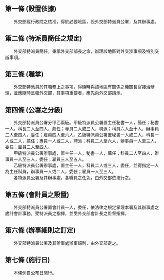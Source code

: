 第一條 (設置依據)
-----------------
　　外交部經行政院之核准，得於必要地區，設外交部特派員公署，及其辦事處。  


第二條 (特派員簡任之規定)
-------------------------
　　外交部特派員簡任，秉承外交部部長之命，辦理該地區對外交涉事項及特別交辦事項。  


第三條 (職掌)
-------------
　　外交部特派員於其職務上之事項，得隨時與該地區有關係之機關長官接洽辦理，並應隨時呈報外交部，其事項重要者，應先向外交部請示。  


第四條 (公署之分級)
-------------------
　　外交部特派員公署分甲乙兩級。甲級特派員公署置主任秘書一人，簡任；秘書一人，科長二人至四人，薦任；專員二人或三人，聘派；科員六人至十人，辦事員二人至四人，委任；雇員四人至六人。乙級特派員公署置秘書一人或二人，科長一人或二人，薦任；專員一人或二人，聘派；科員二人至六人，辦事員一人至三人，委任；雇員二人至四人。  
　　甲級特派員公署辦事處，置主任一人，秘書一人，薦任；科員二人至四人，辦事員一人至三人，委任；雇員三人至五人。  
　　乙級特派員公署辦事處，置主任一人，科員二人或三人，委任，並得指定一人為主任科員，辦事員一人或二人，委任；雇員一人至三人。  
　　各特派員公署及其辦事處，各職員之任免，由外交部依法行之。  


第五條 (會計員之設置)
---------------------
　　外交部特派員公署置會計員一人，委任，依法律之規定掌理本署及其辦事處之歲計會計事務，受特派員之指揮，並受外交部會計長之監督指揮。  


第六條 (辦事細則之訂定)
-----------------------
　　外交部特派員公署及其辦事處辦事細則，由外交部定之。  


第七條 (施行日)
---------------
　　本條例自公布日施行。